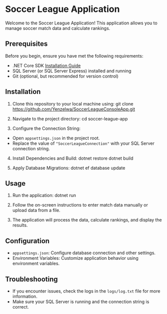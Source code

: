 # Soccer League Application

Welcome to the Soccer League Application! This application allows you to manage soccer match data and calculate rankings.

## Prerequisites

Before you begin, ensure you have met the following requirements:

- .NET Core SDK [Installation Guide](https://dotnet.microsoft.com/download)
- SQL Server (or SQL Server Express) installed and running
- Git (optional, but recommended for version control)

## Installation

1. Clone this repository to your local machine using:
git clone https://github.com/Yenzelwa/SoccerLeagueConsoleApp.git

2. Navigate to the project directory:
cd soccer-league-app

3. Configure the Connection String:
- Open `appsettings.json` in the project root.
- Replace the value of `"SoccerLeagueConnection"` with your SQL Server connection string.

4. Install Dependencies and Build:
dotnet restore
dotnet build

5. Apply Database Migrations:
dotnet ef database update


## Usage

1. Run the application:
dotnet run


2. Follow the on-screen instructions to enter match data manually or upload data from a file.

3. The application will process the data, calculate rankings, and display the results.

## Configuration

- `appsettings.json`: Configure database connection and other settings.
- Environment Variables: Customize application behavior using environment variables.

## Troubleshooting

- If you encounter issues, check the logs in the `logs/log.txt` file for more information.
- Make sure your SQL Server is running and the connection string is correct.

